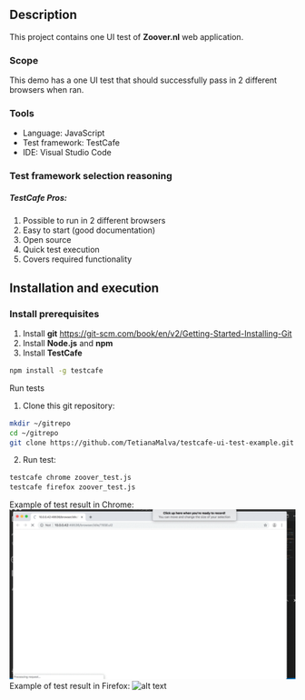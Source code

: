 ## Description
This project contains one UI test of **Zoover.nl** web application.

### Scope
This demo has a one UI test that should successfully pass in 2 different browsers when ran.

### Tools
* Language: JavaScript
* Test framework: TestCafe
* IDE: Visual Studio Code

### Test framework selection reasoning
##### TestCafe Pros:
1. Possible to run in 2 different browsers
2. Easy to start (good documentation)
3. Open source
4. Quick test execution
5. Covers required functionality

## Installation and execution
### Install prerequisites
1. Install **git** https://git-scm.com/book/en/v2/Getting-Started-Installing-Git
2. Install **Node.js** and **npm**
3. Install **TestCafe** 
```sh 
npm install -g testcafe
```
Run tests
1. Clone this git repository:
```sh
mkdir ~/gitrepo
cd ~/gitrepo
git clone https://github.com/TetianaMalva/testcafe-ui-test-example.git
```
2. Run test:
```sh
testcafe chrome zoover_test.js
testcafe firefox zoover_test.js
```

Example of test result in Chrome:
![alt text](https://raw.githubusercontent.com/TetianaMalva/testcafe-ui-test-example/master/wiki/chrome.gif)
Example of test result in Firefox:
![alt text](https://raw.githubusercontent.com/TetianaMalva/testcafe-ui-test-example/master/wiki/firefox.gif)